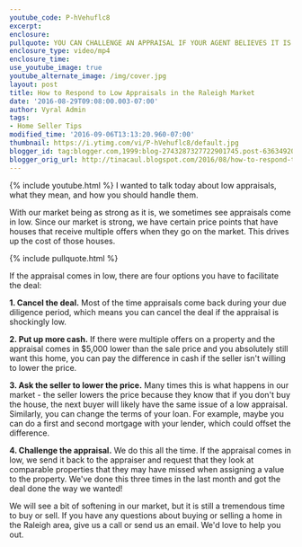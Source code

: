 ```yaml
---
youtube_code: P-hVehuflc8
excerpt:
enclosure:
pullquote: YOU CAN CHALLENGE AN APPRAISAL IF YOUR AGENT BELIEVES IT IS WRONG.
enclosure_type: video/mp4
enclosure_time:
use_youtube_image: true
youtube_alternate_image: /img/cover.jpg
layout: post
title: How to Respond to Low Appraisals in the Raleigh Market
date: '2016-08-29T09:08:00.003-07:00'
author: Vyral Admin
tags:
- Home Seller Tips
modified_time: '2016-09-06T13:13:20.960-07:00'
thumbnail: https://i.ytimg.com/vi/P-hVehuflc8/default.jpg
blogger_id: tag:blogger.com,1999:blog-2743287327722901745.post-6363492045972310599
blogger_orig_url: http://tinacaul.blogspot.com/2016/08/how-to-respond-to-low-appraisals-in.html
---
```

{% include youtube.html %}
I wanted to talk today about low appraisals, what they mean, and how you should handle them.

With our market being as strong as it is, we sometimes see appraisals come in low. Since our market is strong, we have certain price points that have houses that receive multiple offers when they go on the market. This drives up the cost of those houses.

{% include pullquote.html %}

If the appraisal comes in low, there are four options you have to facilitate the deal:

**1. Cancel the deal.** Most of the time appraisals come back during your due diligence period, which means you can cancel the deal if the appraisal is shockingly low.

**2. Put up more cash.** If there were multiple offers on a property and the appraisal comes in $5,000 lower than the sale price and you absolutely still want this home, you can pay the difference in cash if the seller isn't willing to lower the price.

**3. Ask the seller to lower the price.** Many times this is what happens in our market - the seller lowers the price because they know that if you don't buy the house, the next buyer will likely have the same issue of a low appraisal. Similarly, you can change the terms of your loan. For example, maybe you can do a first and second mortgage with your lender, which could offset the difference.

**4. Challenge the appraisal.** We do this all the time. If the appraisal comes in low, we send it back to the appraiser and request that they look at comparable properties that they may have missed when assigning a value to the property. We've done this three times in the last month and got the deal done the way we wanted!

We will see a bit of softening in our market, but it is still a tremendous time to buy or sell. If you have any questions about buying or selling a home in the Raleigh area, give us a call or send us an email. We'd love to help you out.
